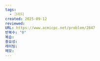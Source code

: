 ```yaml
---
tags:
  - 그리디
created: 2025-09-12
reviewed:
URL: https://www.acmicpc.net/problem/2847
반복수: "0"
복습:
중요성:
레이팅:
메모:
---
```

